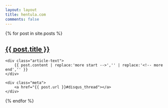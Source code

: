 ```yaml
---
layout: layout
title: hentula.com
comments: false
---
```


<div class="related">
  {% for post in site.posts %}
  <div class=" post-excerpt">
	<h2 class="title">
		<a href="{{ post.url }}">{{ post.title }}</a> 
	</h2>

	<div class="article-text">
		{{ post.content | replace:'more start -->','' | replace:'<!-- more end','' }}
	</div>

	<div class="meta">
		<a href="{{ post.url }}#disqus_thread"></a>
	</div>
  </div>
  {% endfor %}
</div>
